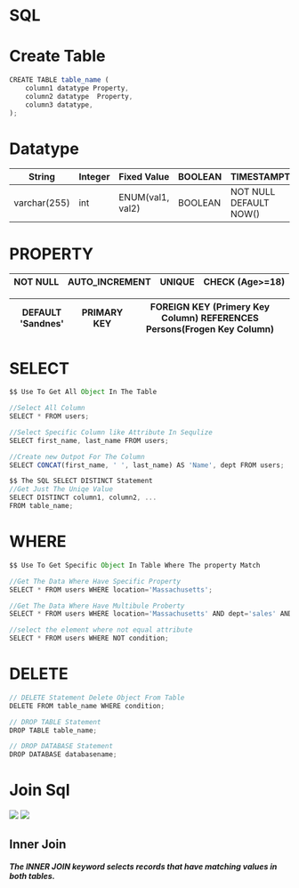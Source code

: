# SQL

# Create Table 
```javascript
CREATE TABLE table_name (
    column1 datatype Property,
    column2 datatype  Property,
    column3 datatype,
);
```
# Datatype 
|        String       |       Integer      |    Fixed Value    |   BOOLEAN    |             TIMESTAMPTZ              |
| ------------------- | ------------------ | ------------------| -------------| -------------------------------------|
|     varchar(255)    |        int         |  ENUM(val1, val2) |   BOOLEAN    |       NOT NULL DEFAULT NOW()         |

# PROPERTY 

|      NOT NULL           |       AUTO_INCREMENT      |          UNIQUE     |                CHECK (Age>=18)                    |
| ----------------------  | ------------------------- | --------------------| --------------------------------------------------|

|    DEFAULT 'Sandnes'    |        PRIMARY KEY        |  FOREIGN KEY (Primery Key Column) REFERENCES Persons(Frogen Key Column) |   
|-------------------------|---------------------------|-------------------------------------------------------------------------|




# SELECT
```javascript
$$ Use To Get All Object In The Table 

//Select All Column 
SELECT * FROM users;

//Select Specific Column like Attribute In Sequlize
SELECT first_name, last_name FROM users;

//Create new Outpot For The Column
SELECT CONCAT(first_name, ' ', last_name) AS 'Name', dept FROM users;

$$ The SQL SELECT DISTINCT Statement
//Get Just The Uniqe Value
SELECT DISTINCT column1, column2, ...
FROM table_name;


```

# WHERE
```javascript
$$ Use To Get Specific Object In Table Where The property Match 

//Get The Data Where Have Specific Property
SELECT * FROM users WHERE location='Massachusetts';

//Get The Data Where Have Multibule Proberty
SELECT * FROM users WHERE location='Massachusetts' AND dept='sales' AND dept='sales' AND dept='sales';

//select the element where not equal attribute
SELECT * FROM users WHERE NOT condition;

```

# DELETE

```javascript
// DELETE Statement Delete Object From Table
DELETE FROM table_name WHERE condition;

// DROP TABLE Statement
DROP TABLE table_name;

// DROP DATABASE Statement
DROP DATABASE databasename;

```


# Join Sql 
![](https://mulham.github.io/assets/sql_inner-join.gif)
![](https://cdn.programiz.com/cdn/farfuture/yOK6J2H6KVmI5KraCcW5JfYbZZjWAi2c-omUbRT8huA/mtime:1651825159/sites/tutorial2program/files/inner-join-in-sql.png)

## Inner Join 
##### The INNER JOIN keyword selects records that have matching values in both tables. 
```javascript

```
